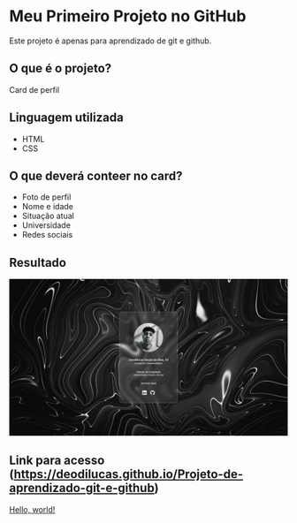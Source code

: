 # Meu Primeiro Projeto no GitHub

Este projeto é apenas para aprendizado de git e github.

## O que é o projeto?
Card de perfil

## Linguagem utilizada
* HTML
* CSS

## O que deverá conteer no card?
* Foto de perfil
* Nome e idade
* Situação atual
* Universidade
* Redes sociais

## Resultado
 ![alt](assets/print.png)

 ## Link para acesso (https://deodilucas.github.io/Projeto-de-aprendizado-git-e-github)
 <a href="deodilucas.github.io/Projeto-de-aprendizado-git-e-github)https://deodilucas.github.io/Projeto-de-aprendizado-git-e-github" target="_blank">Hello, world!</a>
